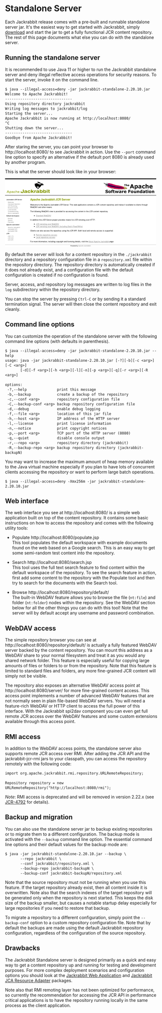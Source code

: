 <!--
   Licensed to the Apache Software Foundation (ASF) under one or more
   contributor license agreements.  See the NOTICE file distributed with
   this work for additional information regarding copyright ownership.
   The ASF licenses this file to You under the Apache License, Version 2.0
   (the "License"); you may not use this file except in compliance with
   the License.  You may obtain a copy of the License at

       http://www.apache.org/licenses/LICENSE-2.0

   Unless required by applicable law or agreed to in writing, software
   distributed under the License is distributed on an "AS IS" BASIS,
   WITHOUT WARRANTIES OR CONDITIONS OF ANY KIND, either express or implied.
   See the License for the specific language governing permissions and
   limitations under the License.
-->

Standalone Server
=================
Each Jackrabbit release comes with a pre-built and runnable standalone server jar. It's the easiest way to get started 
with Jackrabbit, simply [download](downloads.html) and start the jar to get a fully functional JCR content repository.
The rest of this page documents what else you can do with the standalone server.


Running the standalone server
-----------------------------
It is recommended to use Java 11 or higher to run the Jackrabbit standalone
server and deny illegal reflective access operations for security reasons.
To start the server, invoke it on the command line.

    $ java --illegal-access=deny -jar jackrabbit-standalone-2.20.10.jar
    Welcome to Apache Jackrabbit!
    -------------------------------
    Using repository directory jackrabbit
    Writing log messages to jackrabbit/log
    Starting the server...
    Apache Jackrabbit is now running at http://localhost:8080/
    ^C
    Shutting down the server...
    -------------------------------
    Goodbye from Apache Jackrabbit!


After staring the server, you can point your browser to http://localhost:8080/ 
to see Jackrabbit in action. Use the `--port` command line option to specify an 
alternative if the default port 8080 is already used by another program.

This is what the server should look like in your browser:

![Standalone Server Screenshot](standalone-server-homepage.png)

By default the server will look for a content repository in the
`./jackrabbit` directory and a repository configuration file in a
`repository.xml` file within the repository directory. The repository
directory is automatically created if it does not already exist, and a
configuration file with the default configuration is created if no
configuration is found.

Server, access, and repository log messages are written to log files in the `log` 
subdirectory within the repository directory.

You can stop the server by pressing `Ctrl-C` or by sending it a standard
termination signal. The server will then close the content repository and
exit cleanly.


Command line options
--------------------
You can customize the operation of the standalone server with the following
command line options (with defaults in parenthesis).

    $ java --illegal-access=deny -jar jackrabbit-standalone-2.20.10.jar --help
    usage: java -jar jackrabbit-standalone-2.20.10.jar [-?][-b][-c <arg>][-C <arg>]
           [-d][-f <arg>][-h <arg>][-l][-n][-p <arg>][-q][-r <arg>][-R <arg>]
    
    options:
     -?,--help              print this message
     -b,--backup            create a backup of the repository
     -c,--conf <arg>        repository configuration file
     -C,--backup-conf <arg> backup repository configuration file
     -d,--debug             enable debug logging
     -f,--file <arg>        location of this jar file
     -h,--host <arg>        IP address of the HTTP server
     -l,--license           print license information
     -n,--notice            print copyright notices
     -p,--port <arg>        TCP port of the HTTP server (8080)
     -q,--quiet             disable console output
     -r,--repo <arg>        repository directory (jackrabbit)
     -R,--backup-repo <arg> backup repository directory (jackrabbit-backupN)

You may want to increase the maximum amount of heap memory available to the
Java virtual machine especially if you plan to have lots of concurrent
clients accessing the repository or want to perform large batch operations.

    $ java --illegal-access=deny -Xmx256m -jar jackrabbit-standalone-2.20.10.jar


Web interface
-------------
The web interface you see at http://localhost:8080/
is a simple web application built on top of the content repository. It
contains some basic instructions on how to access the repository and comes
with the following utility tools:

* Populate http://localhost:8080/populate.jsp  
    This tool populates the default workspace with example documents found on
    the web based on a Google search. This is an easy way to get some
    semi-random test content into the repository.

* Search http://localhost:8080/search.jsp  
    This tool uses the full text search feature to find content within the
    default workspace of the repository. To see the search feature in action,
    first add some content to the repository with the Populate tool and then
    try to search for the documents with the Search tool.

* Browse http://localhost:8080/repository/default/  
    The built-in WebDAV feature allows you to browse the file (`nt:file`)
    and folder (`nt:folder`) nodes within the repository. See the WebDAV
    section below for all the other things you can do with this tool! Note that
    the server will by default accept any username and password combination.


WebDAV access
-------------
The simple repository browser you can see at http://localhost:8080/repository/default/
is actually a fully featured WebDAV server backed by the content
repository. You can mount this address as a WebDAV share to your normal
filesystem and treat it as you would any shared network folder. This
feature is especially useful for copying large amounts of files or folders
to or from the repository. Note that this feature is limited to standard
files and folders, any more fine-grained JCR content will simply not be
visible.

The repository also exposes an alternative WebDAV access point at http://localhost:8080/server/
for more fine-grained content access. This access point implements a
number of advanced WebDAV features that are not normally seen in plain
file-based WebDAV servers. You will need a feature-rich WebDAV or HTTP
client to access the full power of this interface. With the Jackrabbit
spi2dav component you can even get full remote JCR access over the WebDAV
features and some custom extensions available through this access point.


RMI access
----------
In addition to the WebDAV access points, the standalone server also
supports remote JCR access over RMI. After adding the JCR API and the
jackrabbit-jcr-rmi jars to your classpath, you can access the repository
remotely with the following code:


    import org.apache.jackrabbit.rmi.repository.URLRemoteRepository;

    Repository repository = new URLRemoteRepository("http://localhost:8080/rmi");

_Note_: RMI access is deprecated and will be removed in version 2.22.x
(see [JCR-4792](https://issues.apache.org/jira/browse/JCR-4972) for details).


Backup and migration
--------------------
You can also use the standalone server jar to backup existing repositories
or to migrate them to a different configuration. The backup mode is
activated with the `--backup` command line option. The essential command
line options and their default values for the backup mode are:
    
    $ java -jar jackrabbit-standalone-2.20.10.jar --backup \
           --repo jackrabbit \
           --conf jackrabbit/repository.xml \
           --backup-repo jackrabbit-backupN \
           --backup-conf jackrabbit-backupN/repository.xml


Note that the source repository must not be running when you use this
feature. If the target repository already exist, then all content inside it
is overwritten. Note also that the search indexes of the target repository
will be generated only when the repository is next started. This keeps the
disk size of the backup smaller, but causes a notable startup delay
especially for large repositories if you need to restore that backup.

To migrate a repository to a different configuration, simply point the
`--backup-conf` option to a custom repository configuration file. Note
that by default the backups are made using the default Jackrabbit
repository configuration, regardless of the configuration of the source
repository.


Drawbacks
---------
The Jackrabbit Standalone server is designed primarily as a quick and easy
way to get a content repository up and running for testing and development
purposes. For more complex deployment scenarios and configuration options
you should look at the [Jackrabbit Web Application](jackrabbit-web-application.html)
and [Jackrabbit JCA Resource Adapter](jackrabbit-jca-resource-adapter.html)
packages.

Note also that RMI remoting layer has not been optimized for performance,
so currently the recommendation for accessing the JCR API in performance
critical applications is to have the repository running locally in the same
process as the client application.
